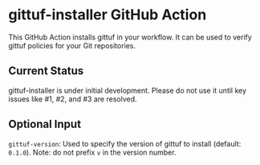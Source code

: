 # gittuf-installer GitHub Action

This GitHub Action installs gittuf in your workflow. It can be used to verify
gittuf policies for your Git repositories.

## Current Status

gittuf-installer is under initial development. Please do not use it until key
issues like #1, #2, and #3 are resolved.

## Optional Input

`gittuf-version`: Used to specify the version of gittuf to install (default:
`0.1.0`). Note: do not prefix `v` in the version number.
